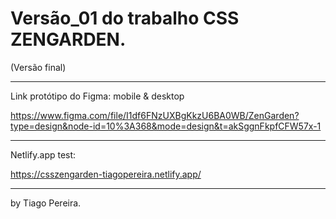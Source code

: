 # Versão_01 do trabalho CSS ZENGARDEN.
(Versão final)

--------

Link protótipo do Figma:
mobile & desktop

https://www.figma.com/file/I1df6FNzUXBgKkzU6BA0WB/ZenGarden?type=design&node-id=10%3A368&mode=design&t=akSggnFkpfCFW57x-1

--------
Netlify.app test:

https://csszengarden-tiagopereira.netlify.app/

--------

by Tiago Pereira. 
